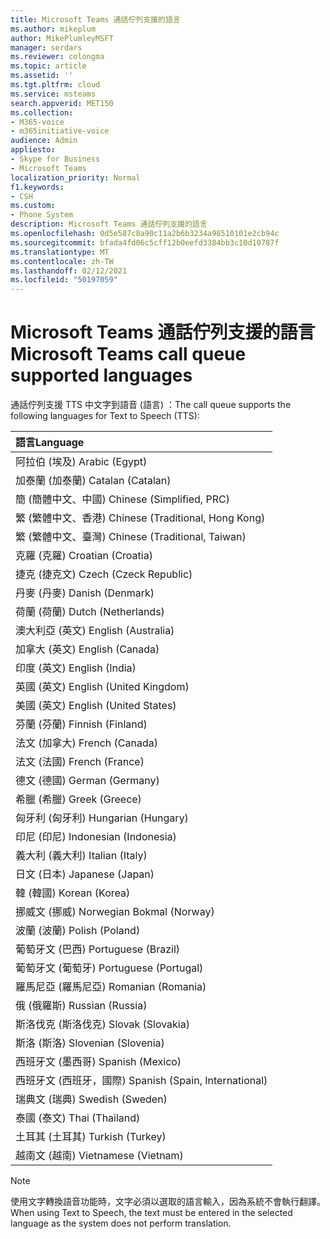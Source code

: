 ```yaml
---
title: Microsoft Teams 通話佇列支援的語言
ms.author: mikeplum
author: MikePlumleyMSFT
manager: serdars
ms.reviewer: colongma
ms.topic: article
ms.assetid: ''
ms.tgt.pltfrm: cloud
ms.service: msteams
search.appverid: MET150
ms.collection:
- M365-voice
- m365initiative-voice
audience: Admin
appliesto:
- Skype for Business
- Microsoft Teams
localization_priority: Normal
f1.keywords:
- CSH
ms.custom:
- Phone System
description: Microsoft Teams 通話佇列支援的語言
ms.openlocfilehash: 0d5e587c8a90c11a2b6b3234a98510101e2cb94c
ms.sourcegitcommit: bfada4fd06c5cff12b0eefd3384bb3c10d10787f
ms.translationtype: MT
ms.contentlocale: zh-TW
ms.lasthandoff: 02/12/2021
ms.locfileid: "50197059"
---
```

# <a name="microsoft-teams-call-queue-supported-languages"></a><span data-ttu-id="81a88-103">Microsoft Teams 通話佇列支援的語言</span><span class="sxs-lookup"><span data-stu-id="81a88-103">Microsoft Teams call queue supported languages</span></span>

<span data-ttu-id="81a88-104">通話佇列支援 TTS 中文字到語音 (語言) ：</span><span class="sxs-lookup"><span data-stu-id="81a88-104">The call queue supports the following languages for Text to Speech (TTS):</span></span>

|<span data-ttu-id="81a88-105">語言</span><span class="sxs-lookup"><span data-stu-id="81a88-105">Language</span></span>                                |
|:---------------------------------------|
|<span data-ttu-id="81a88-106">阿拉伯 (埃及) </span><span class="sxs-lookup"><span data-stu-id="81a88-106">Arabic (Egypt)</span></span>                          |
|<span data-ttu-id="81a88-107">加泰蘭 (加泰蘭) </span><span class="sxs-lookup"><span data-stu-id="81a88-107">Catalan (Catalan)</span></span>                       |
|<span data-ttu-id="81a88-108">簡 (簡體中文、中國) </span><span class="sxs-lookup"><span data-stu-id="81a88-108">Chinese (Simplified, PRC)</span></span>               |
|<span data-ttu-id="81a88-109">繁 (繁體中文、香港) </span><span class="sxs-lookup"><span data-stu-id="81a88-109">Chinese (Traditional, Hong Kong)</span></span>        |
|<span data-ttu-id="81a88-110">繁 (繁體中文、臺灣) </span><span class="sxs-lookup"><span data-stu-id="81a88-110">Chinese (Traditional, Taiwan)</span></span>           |
|<span data-ttu-id="81a88-111">克羅 (克羅) </span><span class="sxs-lookup"><span data-stu-id="81a88-111">Croatian (Croatia)</span></span>                      |
|<span data-ttu-id="81a88-112">捷克 (捷克文) </span><span class="sxs-lookup"><span data-stu-id="81a88-112">Czech (Czeck Republic)</span></span>                  |
|<span data-ttu-id="81a88-113">丹麥 (丹麥) </span><span class="sxs-lookup"><span data-stu-id="81a88-113">Danish (Denmark)</span></span>                        |
|<span data-ttu-id="81a88-114">荷蘭 (荷蘭) </span><span class="sxs-lookup"><span data-stu-id="81a88-114">Dutch (Netherlands)</span></span>                     |
|<span data-ttu-id="81a88-115">澳大利亞 (英文) </span><span class="sxs-lookup"><span data-stu-id="81a88-115">English (Australia)</span></span>                     |
|<span data-ttu-id="81a88-116">加拿大 (英文) </span><span class="sxs-lookup"><span data-stu-id="81a88-116">English (Canada)</span></span>                        |
|<span data-ttu-id="81a88-117">印度 (英文) </span><span class="sxs-lookup"><span data-stu-id="81a88-117">English (India)</span></span>                         |
|<span data-ttu-id="81a88-118">英國 (英文) </span><span class="sxs-lookup"><span data-stu-id="81a88-118">English (United Kingdom)</span></span>                |
|<span data-ttu-id="81a88-119">美國 (英文) </span><span class="sxs-lookup"><span data-stu-id="81a88-119">English (United States)</span></span>                 |
|<span data-ttu-id="81a88-120">芬蘭 (芬蘭) </span><span class="sxs-lookup"><span data-stu-id="81a88-120">Finnish (Finland)</span></span>                       |
|<span data-ttu-id="81a88-121">法文 (加拿大) </span><span class="sxs-lookup"><span data-stu-id="81a88-121">French (Canada)</span></span>                         |
|<span data-ttu-id="81a88-122">法文 (法國) </span><span class="sxs-lookup"><span data-stu-id="81a88-122">French (France)</span></span>                         |
|<span data-ttu-id="81a88-123">德文 (德國) </span><span class="sxs-lookup"><span data-stu-id="81a88-123">German (Germany)</span></span>                        |
|<span data-ttu-id="81a88-124">希臘 (希臘) </span><span class="sxs-lookup"><span data-stu-id="81a88-124">Greek (Greece)</span></span>                          |
|<span data-ttu-id="81a88-125">匈牙利 (匈牙利) </span><span class="sxs-lookup"><span data-stu-id="81a88-125">Hungarian (Hungary)</span></span>                     |
|<span data-ttu-id="81a88-126">印尼 (印尼) </span><span class="sxs-lookup"><span data-stu-id="81a88-126">Indonesian (Indonesia)</span></span>                  |
|<span data-ttu-id="81a88-127">義大利 (義大利) </span><span class="sxs-lookup"><span data-stu-id="81a88-127">Italian (Italy)</span></span>                         |
|<span data-ttu-id="81a88-128">日文 (日本) </span><span class="sxs-lookup"><span data-stu-id="81a88-128">Japanese (Japan)</span></span>                        |
|<span data-ttu-id="81a88-129">韓 (韓國) </span><span class="sxs-lookup"><span data-stu-id="81a88-129">Korean (Korea)</span></span>                          |
|<span data-ttu-id="81a88-130">挪威文 (挪威) </span><span class="sxs-lookup"><span data-stu-id="81a88-130">Norwegian Bokmal (Norway)</span></span>               |
|<span data-ttu-id="81a88-131">波蘭 (波蘭) </span><span class="sxs-lookup"><span data-stu-id="81a88-131">Polish (Poland)</span></span>                         |
|<span data-ttu-id="81a88-132">葡萄牙文 (巴西) </span><span class="sxs-lookup"><span data-stu-id="81a88-132">Portuguese (Brazil)</span></span>                     |
|<span data-ttu-id="81a88-133">葡萄牙文 (葡萄牙) </span><span class="sxs-lookup"><span data-stu-id="81a88-133">Portuguese (Portugal)</span></span>                   |
|<span data-ttu-id="81a88-134">羅馬尼亞 (羅馬尼亞) </span><span class="sxs-lookup"><span data-stu-id="81a88-134">Romanian (Romania)</span></span>                      |
|<span data-ttu-id="81a88-135">俄 (俄羅斯) </span><span class="sxs-lookup"><span data-stu-id="81a88-135">Russian (Russia)</span></span>                        |
|<span data-ttu-id="81a88-136">斯洛伐克 (斯洛伐克) </span><span class="sxs-lookup"><span data-stu-id="81a88-136">Slovak (Slovakia)</span></span>                       |
|<span data-ttu-id="81a88-137">斯洛 (斯洛) </span><span class="sxs-lookup"><span data-stu-id="81a88-137">Slovenian (Slovenia)</span></span>                    |
|<span data-ttu-id="81a88-138">西班牙文 (墨西哥) </span><span class="sxs-lookup"><span data-stu-id="81a88-138">Spanish (Mexico)</span></span>                        |
|<span data-ttu-id="81a88-139">西班牙文 (西班牙，國際) </span><span class="sxs-lookup"><span data-stu-id="81a88-139">Spanish (Spain, International)</span></span>          |
|<span data-ttu-id="81a88-140">瑞典文 (瑞典) </span><span class="sxs-lookup"><span data-stu-id="81a88-140">Swedish (Sweden)</span></span>                        |
|<span data-ttu-id="81a88-141">泰國 (泰文) </span><span class="sxs-lookup"><span data-stu-id="81a88-141">Thai (Thailand)</span></span>                         |
|<span data-ttu-id="81a88-142">土耳其 (土耳其) </span><span class="sxs-lookup"><span data-stu-id="81a88-142">Turkish (Turkey)</span></span>                        |
|<span data-ttu-id="81a88-143">越南文 (越南) </span><span class="sxs-lookup"><span data-stu-id="81a88-143">Vietnamese (Vietnam)</span></span>                    |

> [!NOTE]
> <span data-ttu-id="81a88-144">使用文字轉換語音功能時，文字必須以選取的語言輸入，因為系統不會執行翻譯。</span><span class="sxs-lookup"><span data-stu-id="81a88-144">When using Text to Speech, the text must be entered in the selected language as the system does not perform translation.</span></span>
